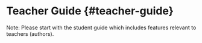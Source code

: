 # Teacher Guide {#teacher-guide}

Note: Please start with the student guide which includes features relevant to teachers (authors).